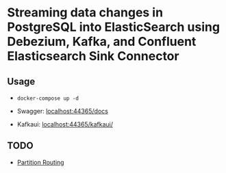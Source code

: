 # Streaming data changes in PostgreSQL into ElasticSearch using Debezium, Kafka, and Confluent Elasticsearch Sink Connector

## Usage

-   `docker-compose up -d`

-   Swagger: [localhost:44365/docs](http://localhost:44365/docs)
-   Kafkaui: [localhost:44365/kafkaui/](http://localhost:44365/kafkaui/)

## TODO

-   [Partition Routing](https://debezium.io/documentation/reference/stable/transformations/partition-routing.html)
